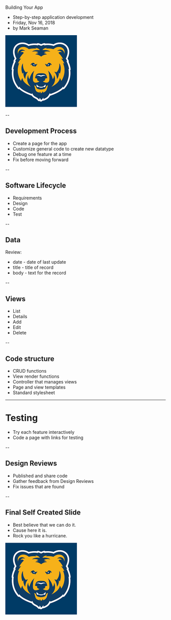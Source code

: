 Building Your App

* Step-by-step application development
* Friday, Nov 16, 2018
* by Mark Seaman

![](Bear.png)

--

## Development Process
* Create a page for the app
* Customize general code to create new datatype
* Debug one feature at a time
* Fix before moving forward

--

## Software Lifecycle
* Requirements
* Design
* Code
* Test

--

## Data
Review:

* date - date of last update
* title - title of record
* body - text for the record

--

## Views
* List
* Details
* Add
* Edit
* Delete

--

## Code structure
* CRUD functions
* View render functions
* Controller that manages views
* Page and view templates
* Standard stylesheet


---


# Testing
* Try each feature interactively
* Code a page with links for testing

--

## Design Reviews
* Published and share code
* Gather feedback from Design Reviews
* Fix issues that are found

--

## Final Self Created Slide
 * Best believe that we can do it.
 * Cause here it is. 
 * Rock you like a hurricane. 

![](Bear.png)
